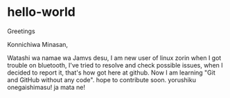 # hello-world


Greetings

Konnichiwa Minasan,

Watashi wa namae wa Jamvs desu, I am new user of linux zorin when I got trouble on bluetooth, I've tried to resolve and check possible issues, when I decided to report it, that's how got here at github. Now I am learning "Git and GitHub without any code". hope to contribute soon. yorushiku onegaishimasu! ja mata ne!


